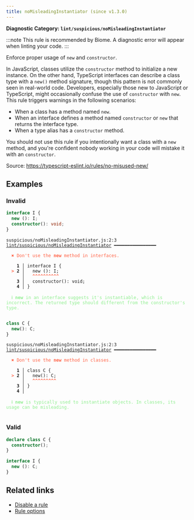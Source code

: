 ```yaml
---
title: noMisleadingInstantiator (since v1.3.0)
---
```


**Diagnostic Category: `lint/suspicious/noMisleadingInstantiator`**

:::note
This rule is recommended by Biome. A diagnostic error will appear when linting your code.
:::

Enforce proper usage of `new` and `constructor`.

In JavaScript, classes utilize the `constructor` method to initialize a new instance. On the other hand, TypeScript interfaces can describe a class type with a `new()` method signature, though this pattern is not commonly seen in real-world code. Developers, especially those new to JavaScript or TypeScript, might occasionally confuse the use of `constructor` with `new`.
This rule triggers warnings in the following scenarios:

- When a class has a method named `new`.
- When an interface defines a method named `constructor` or `new` that returns the interface type.
- When a type alias has a `constructor` method.

You should not use this rule if you intentionally want a class with a `new` method, and you're confident nobody working in your code will mistake it with an `constructor`.

Source: https://typescript-eslint.io/rules/no-misused-new/

## Examples

### Invalid

```ts
interface I {
  new (): I;
  constructor(): void;
}
```

<pre class="language-text"><code class="language-text">suspicious/noMisleadingInstantiator.js:2:3 <a href="https://biomejs.dev/linter/rules/no-misleading-instantiator">lint/suspicious/noMisleadingInstantiator</a> ━━━━━━━━━━━━━━━━

<strong><span style="color: Tomato;">  </span></strong><strong><span style="color: Tomato;">✖</span></strong> <span style="color: Tomato;">Don't use the </span><span style="color: Tomato;"><strong>new</strong></span><span style="color: Tomato;"> method in interfaces.</span>
  
    <strong>1 │ </strong>interface I {
<strong><span style="color: Tomato;">  </span></strong><strong><span style="color: Tomato;">&gt;</span></strong> <strong>2 │ </strong>  new (): I;
   <strong>   │ </strong>  <strong><span style="color: Tomato;">^</span></strong><strong><span style="color: Tomato;">^</span></strong><strong><span style="color: Tomato;">^</span></strong><strong><span style="color: Tomato;">^</span></strong><strong><span style="color: Tomato;">^</span></strong><strong><span style="color: Tomato;">^</span></strong><strong><span style="color: Tomato;">^</span></strong><strong><span style="color: Tomato;">^</span></strong><strong><span style="color: Tomato;">^</span></strong><strong><span style="color: Tomato;">^</span></strong>
    <strong>3 │ </strong>  constructor(): void;
    <strong>4 │ </strong>}
  
<strong><span style="color: lightgreen;">  </span></strong><strong><span style="color: lightgreen;">ℹ</span></strong> <span style="color: lightgreen;"><strong>new</strong></span><span style="color: lightgreen;"> in an interface suggests it's instantiable, which is incorrect. The returned type should different from the constructor's type.</span>
  
</code></pre>

```ts
class C {
  new(): C;
}
```

<pre class="language-text"><code class="language-text">suspicious/noMisleadingInstantiator.js:2:3 <a href="https://biomejs.dev/linter/rules/no-misleading-instantiator">lint/suspicious/noMisleadingInstantiator</a> ━━━━━━━━━━━━━━━━

<strong><span style="color: Tomato;">  </span></strong><strong><span style="color: Tomato;">✖</span></strong> <span style="color: Tomato;">Don't use the </span><span style="color: Tomato;"><strong>new</strong></span><span style="color: Tomato;"> method in classes.</span>
  
    <strong>1 │ </strong>class C {
<strong><span style="color: Tomato;">  </span></strong><strong><span style="color: Tomato;">&gt;</span></strong> <strong>2 │ </strong>  new(): C;
   <strong>   │ </strong>  <strong><span style="color: Tomato;">^</span></strong><strong><span style="color: Tomato;">^</span></strong><strong><span style="color: Tomato;">^</span></strong><strong><span style="color: Tomato;">^</span></strong><strong><span style="color: Tomato;">^</span></strong><strong><span style="color: Tomato;">^</span></strong><strong><span style="color: Tomato;">^</span></strong><strong><span style="color: Tomato;">^</span></strong><strong><span style="color: Tomato;">^</span></strong>
    <strong>3 │ </strong>}
    <strong>4 │ </strong>
  
<strong><span style="color: lightgreen;">  </span></strong><strong><span style="color: lightgreen;">ℹ</span></strong> <span style="color: lightgreen;"><strong>new</strong></span><span style="color: lightgreen;"> is typically used to instantiate objects. In classes, its usage can be misleading.</span>
  
</code></pre>

### Valid

```ts
declare class C {
  constructor();
}

interface I {
  new (): C;
}
```

## Related links

- [Disable a rule](/linter/#disable-a-lint-rule)
- [Rule options](/linter/#rule-options)

